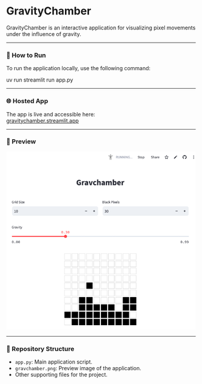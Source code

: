 # GravityChamber

GravityChamber is an interactive application for visualizing pixel movements under the influence of gravity.

---

### 🚀 How to Run

To run the application locally, use the following command:

uv run streamlit run app.py

---

### 🌐 Hosted App

The app is live and accessible here:  
[gravitychamber.streamlit.app](https://gravitychamber.streamlit.app/)

---

### 📸 Preview

![GravityChamber Preview](./gravchamber.png)

---

### 📂 Repository Structure

- `app.py`: Main application script.
- `gravchamber.png`: Preview image of the application.
- Other supporting files for the project.
